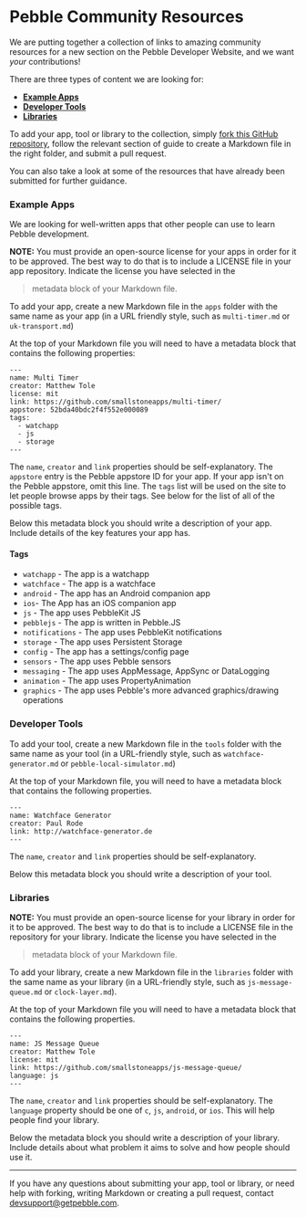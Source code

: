 # Pebble Community Resources

We are putting together a collection of links to amazing community resources for
a new section on the Pebble Developer Website, and we want *your* contributions!

There are three types of content we are looking for:

* **[Example Apps](#example-apps)**
* **[Developer Tools](#developer-tools)**
* **[Libraries](#libraries)**

To add your app, tool or library to the collection, simply [fork this GitHub
repository][fork], follow the relevant section of guide to create a Markdown
file in the right folder, and submit a pull request.

You can also take a look at some of the resources that have already been
submitted for further guidance.

### Example Apps

We are looking for well-written apps that other people can use to learn Pebble
development.

**NOTE:** You must provide an open-source license for your apps in order for it
to be approved. The best way to do that is to include a LICENSE file in your app
repository. Indicate the license you have selected in the
> metadata block of your Markdown file.

To add your app, create a new Markdown file in the `apps` folder with the same
name as your app (in a URL friendly style, such as `multi-timer.md` or
`uk-transport.md`)

At the top of your Markdown file you will need to have a metadata block that
contains the following properties:

```
---
name: Multi Timer
creator: Matthew Tole
license: mit
link: https://github.com/smallstoneapps/multi-timer/
appstore: 52bda40bdc2f4f552e000089
tags:
  - watchapp
  - js
  - storage
---
```

The `name`, `creator` and `link` properties should be self-explanatory. The
`appstore` entry is the Pebble appstore ID for your app. If your app isn't on
the Pebble appstore, omit this line. The `tags` list will be used on the site
to let people browse apps by their tags. See below for the list of all of the
possible tags.

Below this metadata block you should write a description of your app. Include
details of the key features your app has.

#### Tags

- `watchapp` - The app is a watchapp
- `watchface` - The app is a watchface
- `android` - The app has an Android companion app
- `ios`- The App has an iOS companion app
- `js` - The app uses PebbleKit JS
- `pebblejs` - The app is written in Pebble.JS
- `notifications` - The app uses PebbleKit notifications
- `storage` - The app uses Persistent Storage
- `config` - The app has a settings/config page
- `sensors` - The app uses Pebble sensors
- `messaging` - The app uses AppMessage, AppSync or DataLogging
- `animation` - The app uses PropertyAnimation
- `graphics` - The app uses Pebble's more advanced graphics/drawing operations

### Developer Tools

To add your tool, create a new Markdown file in the `tools` folder with the same
name as your tool (in a URL-friendly style, such as `watchface-generator.md` or
`pebble-local-simulator.md`)

At the top of your Markdown file, you will need to have a metadata block that
contains the following properties.

```
---
name: Watchface Generator
creator: Paul Rode
link: http://watchface-generator.de
---
```

The `name`, `creator` and `link` properties should be self-explanatory.

Below this metadata block you should write a description of your tool.

### Libraries

**NOTE:** You must provide an open-source license for your library in order for
it to be approved. The best way to do that is to include a LICENSE file in the
repository for your library. Indicate the license you have selected in the
> metadata block of your Markdown file.

To add your library, create a new Markdown file in the `libraries` folder with
the same name as your library (in a URL-friendly style, such as `js-message-
queue.md` or `clock-layer.md`).

At the top of your Markdown file you will need to have a metadata block that
contains the following properties.


```
---
name: JS Message Queue
creator: Matthew Tole
license: mit
link: https://github.com/smallstoneapps/js-message-queue/
language: js
---
```

The `name`, `creator` and `link` properties should be self-explanatory. The
`language` property should be one of `c`, `js`, `android`, or `ios`. This will
help people find your library.

Below the metadata block you should write a description of your library. Include
details about what problem it aims to solve and how people should use it.

---

If you have any questions about submitting your app, tool or library, or need
help with forking, writing Markdown or creating a pull request, contact
<devsupport@getpebble.com>.

[fork]: https://github.com/pebble/community-resources/fork
